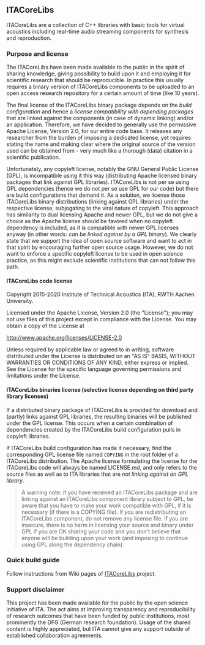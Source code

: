 ## ITACoreLibs

ITACoreLibs are a collection of C++ libraries with basic tools for virtual acoustics including real-time audio streaming components for synthesis and reproduction.


### Purpose and license

The ITACoreLibs have been made available to the public in the spirit of sharing knowledge, giving possibility to build upon it and employing it for scientific research that should be reproducible. In practice this usually requires a binary version of ITACoreLibs components to be uploaded to an open access research repository for a certain amount of time (like 10 years).

The final license of the ITACoreLibs binary package depends on the *build configuration* and hence a *license compatibility with depending packages* that are linked against the components (in case of dynamic linking) and/or an application. Therefore, we have decided to generally use the permissive Apache License, Version 2.0, for our entire code base. It releases any researcher from the burden of imposing a dedicated license, yet requires stating the name and making clear where the original source of the version used can be obtained from - very much like a thorough (data) citation in a scientific publication.

Unfortunately, any copyleft license, notably the GNU General Public License (GPL), is incompatible using it this way (distributing Apache licensed binary packages that link against GPL libraries). ITACoreLibs is not per se using GPL dependencies (hence we do not per se use GPL for our code) but there are build configurations that demand it. As a solution, we license those ITACoreLibs binary distributions (linking against GPL libraries) under the respective license, subjogating to the viral nature of copyleft. This approach has similarity to dual licensing Apache and newer GPL, but we do not give a *choice* as the Apache license should be favored when no copyleft dependency is included, as it is compatible with newer GPL licenses anyway (in other words: *can be linked against by a GPL binary*). We clearly state that we support the idea of open source software and want to act in that spirit by encouraging further open source usage. However, we do not want to enforce a specific copyleft license to be used in open science practice, as this might exclude scientific institutions that can not follow this path.

#### ITACoreLibs code license

Copyright 2015-2020 Institute of Technical Acoustics (ITA), RWTH Aachen University.

Licensed under the Apache License, Version 2.0 (the "License");
you may not use files of this project except in compliance with the License.
You may obtain a copy of the License at

<http://www.apache.org/licenses/LICENSE-2.0>

Unless required by applicable law or agreed to in writing, software
distributed under the License is distributed on an "AS IS" BASIS,
WITHOUT WARRANTIES OR CONDITIONS OF ANY KIND, either express or implied.
See the License for the specific language governing permissions and
limitations under the License.

#### ITACoreLibs binaries license (selective license depending on third party library licenses)

If a distributed binary package of ITACoreLibs is provided for download and (partly) links against GPL libraries, the resulting binaries will be published under the GPL license. This occurs when a certain combination of dependencies created by the ITACoreLibs build configuration pulls in copyleft libraries.

If ITACoreLibs build configuration has made it necessary, find the corresponding GPL license file named `COPYING` in the root folder of a ITACoreLibs distribution. The Apache license formulating the license for the ITACoreLibs code will always be named LICENSE.md, and only refers to the source files as well as to ITA libraries that are _not linking against an GPL library_.

> A warning note: if you have received an ITACoreLibs package and are linking against an ITACoreLibs component library subject to GPL, be aware that you have to make your work compatible with GPL, if it is necessary (if there is a COPYING file).
> If you are redistributing an ITACoreLibs component, do not remove any license file.
> If you are insecure, there is no harm in licensing your source and binary under GPL if you are OK sharing your code and you don't believe that anyone will be building upon your work (and imposing to continue using GPL along the dependency chain).



### Quick build guide

Follow instructions from Wiki pages of [ITACoreLibs](https://git.rwth-aachen.de/ita/ITACoreLibs/wikis/home) project.


### Support disclaimer

This project has been made available for the public by the open science initiative of ITA.
The act aims at improving transparency and reproducibility of research outcomes that have been funded by public institutions, most prominently the DFG (German research foundation).
Usage of the shared content is highly appreciated, but ITA cannot give any support outside of established collaboration agreements.
